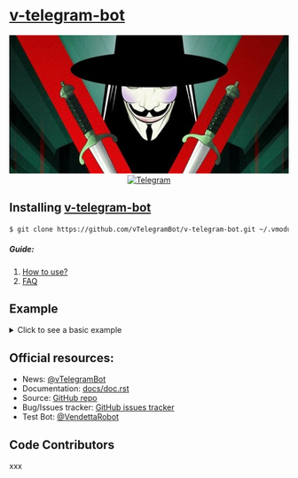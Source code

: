 # [v-telegram-bot](https://vlang.io)

<div align="center">
	<img type="image/jpeg" width="850" height="250" 
		src="https://github.com/vTelegramBot/.github/blob/master/profile/assets/img/v-for-vendetta.jpg" alt="V for Vendetta"
	/>
	<a href="https://t.me/vTeIegramBot">
		<img type="image/svg+xml" 
			src="https://img.shields.io/badge/-Telegram-111314?style=for-the-badge&logo=telegram&logoColor=28A9E0" alt="Telegram"
		/>
	</a>
</div>

## Installing [v-telegram-bot](https://git-scm.com/downloads)

```sh
$ git clone https://github.com/vTelegramBot/v-telegram-bot.git ~/.vmodules/vTelegramBot/telegram
```
<!-- Comming soon...
	You can install or upgrade v-telegram-bot with:
	```sh
	$ vpm install v-telegram-bot --upgrade
	```

	Or you can install from source with:
	```sh
	$ git clone https://github.com/vTelegramBot/v-telegram-bot.git
	$ cd v-telegram-bot
	$ v setup.v install
	```

	And:
	```v
	import telegram { ... }
	```
-->

##### Guide:

1. [How to use?](https://github.com/vTelegramBot/v-telegram-bot/wiki/How-to-use)
2. [FAQ](https://github.com/vTelegramBot/v-telegram-bot/wiki/FAQ)

## Example

<details>
	<summary>Click to see a basic example</summary>

```v
module main

import vTelegramBot.telegram { Bot }

bot := Bot('TOKEN')


fn main(message: Message) {
    bot.send_message(message.chat.id, 'Hello, vTelegramBot!')
}
```
</details>

## Official resources:

- News: [@vTelegramBot](https://t.me/vTeIegramBot)
- Documentation: [docs/doc.rst](https://github.com/vTelegramBot/v-telegram-bot/tree/master/docs/doc.rst)
- Source: [GitHub repo](https://github.com/vTelegramBot/v-telegram-bot)
- Bug/Issues tracker: [GitHub issues tracker](https://github.com/vTelegramBot/v-telegram-bot/issues)
- Test Bot: [@VendettaRobot](https://t.me/VendettaRobot)

## Code Contributors

xxx
